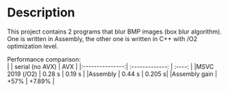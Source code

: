 # Description
This project contains 2 programs that blur BMP images (box blur algorithm). One is written in Assembly, the other one is written in C++ with /O2 optimization level.

Performance comparison:  
|                 | serial (no AVX) | AVX    |
|:---------------:| :-------------: | :----: |
|MSVC 2019 (/O2)  | 0.28 s          | 0.19 s |
|Assembly         | 0.44 s          | 0.205 s|
|Assembly gain    | +57%            | +7.89%  |
